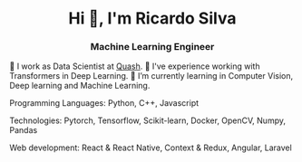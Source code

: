 <h1 align="center">Hi 👋, I'm Ricardo Silva</h1>
<h3 align="center">Machine Learning Engineer</h3>

🤖 I work as Data Scientist at [Quash](https://quash.ai/).
🔭 I've experience working with Transformers in Deep Learning.
🤔 I’m currently learning in Computer Vision, Deep learning and Machine Learning.

Programming Languages:
Python, C++, Javascript

Technologies: 
Pytorch, Tensorflow, Scikit-learn, Docker, OpenCV, Numpy, Pandas

Web development:
React & React Native, Context & Redux, Angular, Laravel
